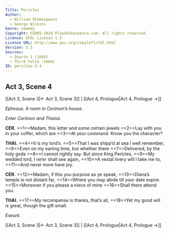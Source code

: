```yaml
---
Title: Pericles
Author: 
  - William Shakespeare
  - George Wilkins
Genre: Comedy
Copyright: ©2005-2024 PlayShakespeare.com. All rights reserved.
License: GFDL License 1.3
License URL: http://www.gnu.org/copyleft/fdl.html
Version: 5.3
Sources:
  - Quarto 1 (1609)
  - Third Folio (1664)
ID: pericles-3-4
---
```


## Act 3, Scene 4
[[Act 3, Scene 3|← Act 3, Scene 3]] | [[Act 4, Prologue|Act 4, Prologue →]]

*Ephesus. A room in Cerimon’s house.*

*Enter Cerimon and Thaisa.*

**CER.**
==1==Madam, this letter and some certain jewels
==2==Lay with you in your coffer, which are
==3==At your command. Know you the character?

**THAI.**
==4==It is my lord’s.
==5==That I was shipp’d at sea I well remember,
==6==Even on my eaning time, but whether there
==7==Delivered, by the holy gods
==8==I cannot rightly say. But since King Pericles,
==9==My wedded lord, I ne’er shall see again,
==10==A vestal livery will I take me to,
==11==And never more have joy.

**CER.**
==12==Madam, if this you purpose as ye speak,
==13==Diana’s temple is not distant far,
==14==Where you may abide till your date expire.
==15==Moreover if you please a niece of mine
==16==Shall there attend you.

**THAI.**
==17==My recompense is thanks, that’s all,
==18==Yet my good will is great, though the gift small.

*Exeunt.*

[[Act 3, Scene 3|← Act 3, Scene 3]] | [[Act 4, Prologue|Act 4, Prologue →]]